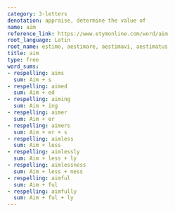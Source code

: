 ```yaml
---
category: 3-letters
denotation: appraise, determine the value of
name: aim
reference_link: https://www.etymonline.com/word/aim
root_language: Latin
root_name: estimo, aestimare, aestimavi, aestimatus
title: aim
type: free
word_sums:
- respelling: aims
  sum: Aim + s
- respelling: aimed
  sum: Aim + ed
- respelling: aiming
  sum: Aim + ing
- respelling: aimer
  sum: Aim + er
- respelling: aimers
  sum: Aim + er + s
- respelling: aimless
  sum: Aim + less
- respelling: aimlessly
  sum: Aim + less + ly
- respelling: aimlessness
  sum: Aim + less + ness
- respelling: aimful
  sum: Aim + ful
- respelling: aimfully
  sum: Aim + ful + ly
---
```

